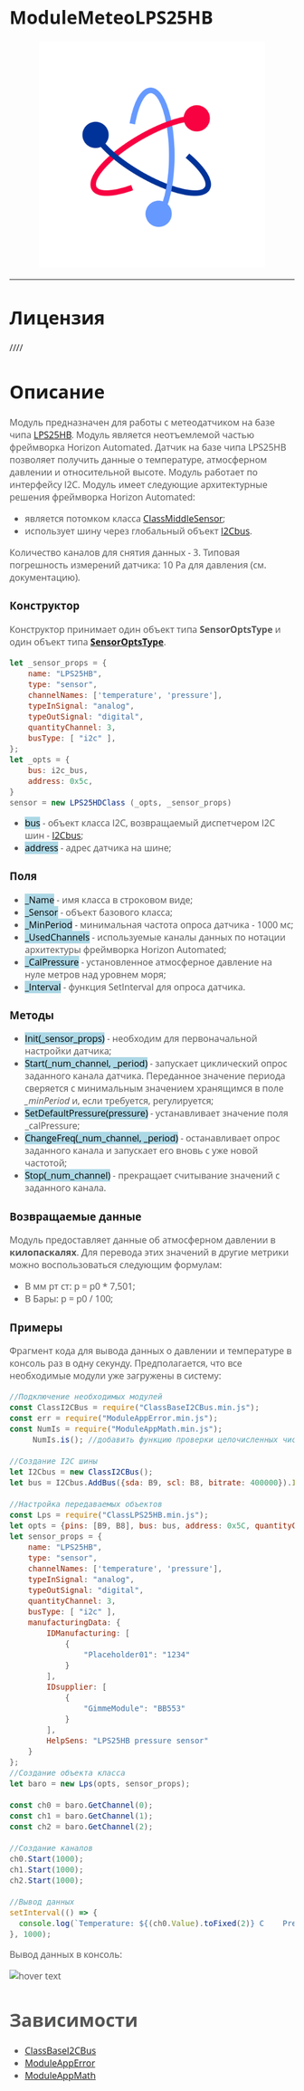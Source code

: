 <div style = "font-family: 'Open Sans', sans-serif; font-size: 16px">

# ModuleMeteoLPS25HB
<p align="center">
  <img src="logo.png" width="400" title="hover text">
</p>

-----------------

# Лицензия
////

# Описание
<div style = "color: #555">

Модуль предназначен для работы с метеодатчиком на базе чипа [LPS25HB](https://github.com/Konkery/ModuleMeteoLPS25HB/blob/main/res/lps25hb.pdf). Модуль является неотъемлемой частью фреймворка Horizon Automated. Датчик на базе чипа LPS25HB позволяет получить данные о температуре, атмосферном давлении и относительной высоте. Модуль работает по интерфейсу I2C. Модуль имеет следующие архитектурные решения фреймворка Horizon Automated:
- является потомком класса [ClassMiddleSensor](https://github.com/Konkery/ModuleSensorArchitecture/blob/main/README.md);
- использует шину через глобальный объект [I2Cbus](https://github.com/Konkery/ModuleBaseI2CBus/blob/main/README.md).
 
Количество каналов для снятия данных - 3. Типовая погрешность измерений датчика: 10 Pa для давления (см. документацию).
</div>

### Конструктор
<div style = "color: #555">

Конструктор принимает один объект типа **SensorOptsType** и один объект типа [**SensorOptsType**](https://github.com/Konkery/ModuleSensorArchitecture/blob/main/README.md).
```js
let _sensor_props = {
    name: "LPS25HB",
    type: "sensor",
    channelNames: ['temperature', 'pressure'],
    typeInSignal: "analog",
    typeOutSignal: "digital",
    quantityChannel: 3,
    busType: [ "i2c" ],
};
let _opts = {
    bus: i2c_bus,
    address: 0x5c,
}
sensor = new LPS25HDClass (_opts, _sensor_props)
```
- <mark style="background-color: lightblue">bus</mark> - объект класса I2C, возвращаемый диспетчером I2C шин - [I2Cbus](https://github.com/Konkery/ModuleBaseI2CBus/blob/main/README.md);
- <mark style="background-color: lightblue">address</mark> - адрес датчика на шине;
</div>

### Поля
<div style = "color: #555">

- <mark style="background-color: lightblue">_Name</mark> - имя класса в строковом виде;
- <mark style="background-color: lightblue">_Sensor</mark> - объект базового класса;
- <mark style="background-color: lightblue">_MinPeriod</mark> - минимальная частота опроса датчика - 1000 мс;
- <mark style="background-color: lightblue">_UsedChannels</mark> - используемые каналы данных по нотации архитектуры фреймворка Horizon Automated;
- <mark style="background-color: lightblue">_CalPressure</mark> - установленное атмосферное давление на нуле метров над уровнем моря;
- <mark style="background-color: lightblue">_Interval</mark> - функция SetInterval для опроса датчика.
</div>

### Методы
<div style = "color: #555">

- <mark style="background-color: lightblue">Init(_sensor_props)</mark> - необходим для первоначальной настройки датчика;
- <mark style="background-color: lightblue">Start(_num_channel, _period)</mark> - запускает циклический опрос заданного канала датчика. Переданное значение периода сверяется с минимальным значением хранящимся в поле *_minPeriod* и, если требуется, регулируется;
- <mark style="background-color: lightblue">SetDefaultPressure(pressure)</mark> - устанавливает значение поля _calPressure;
- <mark style="background-color: lightblue">ChangeFreq(_num_channel, _period)</mark> - останавливает опрос заданного канала и запускает его вновь с уже новой частотой;
- <mark style="background-color: lightblue">Stop(_num_channel)</mark> - прекращает считывание значений с заданного канала.
</div>

### Возвращаемые данные
<div style = "color: #555">

Модуль предоставляет данные об атмосферном давлении в **килопаскалях**. Для перевода этих значений в другие метрики можно воспользоваться следующим формулам:
- В мм рт ст: p = p0 * 7,501;
- В Бары: p = p0 / 100;
</div>


### Примеры
<div style = "color: #555">

Фрагмент кода для вывода данных о давлении и температуре в консоль раз в одну секунду. Предполагается, что все необходимые модули уже загружены в систему:
```js
//Подключение необходимых модулей
const ClassI2CBus = require("ClassBaseI2CBus.min.js");
const err = require("ModuleAppError.min.js");
const NumIs = require("ModuleAppMath.min.js");
     NumIs.is(); //добавить функцию проверки целочисленных чисел в Number

//Создание I2C шины
let I2Cbus = new ClassI2CBus();
let bus = I2Cbus.AddBus({sda: B9, scl: B8, bitrate: 400000}).IDbus;

//Настройка передаваемых объектов
const Lps = require("ClassLPS25HB.min.js");
let opts = {pins: [B9, B8], bus: bus, address: 0x5C, quantityChannel: 3};
let sensor_props = {
    name: "LPS25HB",
    type: "sensor",
    channelNames: ['temperature', 'pressure'],
    typeInSignal: "analog",
    typeOutSignal: "digital",
    quantityChannel: 3,
    busType: [ "i2c" ],
    manufacturingData: {
        IDManufacturing: [
            {
                "Placeholder01": "1234"
            }
        ],
        IDsupplier: [
            {
                "GimmeModule": "BB553"
            }
        ],
        HelpSens: "LPS25HB pressure sensor"
    }
};
//Создание объекта класса
let baro = new Lps(opts, sensor_props);

const ch0 = baro.GetChannel(0);
const ch1 = baro.GetChannel(1);
const ch2 = baro.GetChannel(2);

//Создание каналов
ch0.Start(1000);
ch1.Start(1000);
ch2.Start(1000);

//Вывод данных
setInterval(() => {
  console.log(`Temperature: ${(ch0.Value).toFixed(2)} C    Pressure: ${(ch1.Value).toFixed(3)} kPa    Altitude: ${sum.toFixed(2)} m`);
}, 1000);
```
Вывод данных в консоль:
<p align="left">
  <img src="./res/output.png" title="hover text">
</p>
<div>

# Зависимости
- [ClassBaseI2CBus](https://github.com/Konkery/ModuleBaseI2CBus/blob/main/README.md)
- [ModuleAppError](https://github.com/Konkery/ModuleAppError/blob/main/README.md)
- [ModuleAppMath](https://github.com/Konkery/ModuleAppMath/blob/main/README.md)
</div>